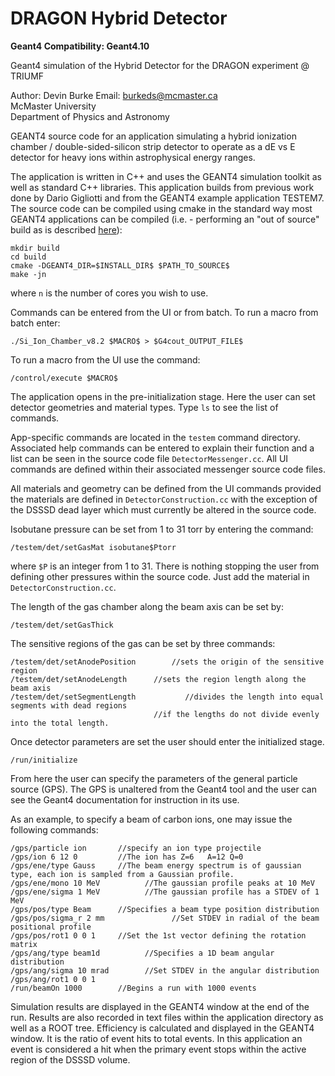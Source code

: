 # DRAGON Hybrid Detector
**Geant4 Compatibility: Geant4.10**

Geant4 simulation of the Hybrid Detector for the DRAGON experiment @ TRIUMF

Author: Devin Burke  Email: burkeds@mcmaster.ca<br />
McMaster University<br />
Department of Physics and Astronomy<br />

GEANT4 source code for an application simulating a hybrid ionization chamber / double-sided-silicon strip detector to operate as a dE vs E detector for heavy ions within astrophysical energy ranges.

The application is written in C++ and uses the GEANT4 simulation toolkit as well as standard C++ libraries. This application builds from previous work done by Dario Gigliotti and from the GEANT4 example application TESTEM7. The source code can be compiled using cmake in the standard way most GEANT4 applications can be compiled (i.e. - performing an "out of source" build as is described [here](http://geant4.web.cern.ch/geant4/UserDocumentation/UsersGuides/InstallationGuide/html/ch03s02.html)):

```
mkdir build
cd build
cmake -DGEANT4_DIR=$INSTALL_DIR$ $PATH_TO_SOURCE$
make -jn
```
where `n` is the number of cores you wish to use.

Commands can be entered from the UI or from batch. To run a macro from batch enter:
```
./Si_Ion_Chamber_v8.2 $MACRO$ > $G4cout_OUTPUT_FILE$
```
To run a macro from the UI use the command:
```
/control/execute $MACRO$
```
The application opens in the pre-initialization stage. Here the user can set detector geometries and material types. Type `ls` to see the list of commands.

App-specific commands are located in the `testem` command directory. Associated help commands can be entered to explain their function and a list can be seen in the source code file `DetectorMessenger.cc`. All UI commands are defined within their associated messenger source code files.

All materials and geometry can be defined from the UI commands provided the materials are defined in `DetectorConstruction.cc` with the exception of the DSSSD dead layer which must currently be altered in the source code.

Isobutane pressure can be set from 1 to 31 torr by entering the command:
```
/testem/det/setGasMat isobutane$Ptorr
```
where `$P` is an integer from 1 to 31.
There is nothing stopping the user from defining other pressures within the source code. Just add the
material in `DetectorConstruction.cc`.

The length of the gas chamber along the beam axis can be set by:
```
/testem/det/setGasThick
```
The sensitive regions of the gas can be set by three commands:
```
/testem/det/setAnodePosition		//sets the origin of the sensitive region
/testem/det/setAnodeLength		//sets the region length along the beam axis
/testem/det/setSegmentLength		   //divides the length into equal segments with dead regions
								//if the lengths do not divide evenly into the total length.
```
Once detector parameters are set the user should enter the initialized stage.
```
/run/initialize
```
From here the user can specify the parameters of the general particle source (GPS). The GPS is unaltered from the Geant4 tool and the user can see the Geant4 documentation for instruction in its use.

As an example, to specify a beam of carbon ions, one may issue the following commands:
```
/gps/particle ion		//specify an ion type projectile
/gps/ion 6 12 0			//The ion has Z=6	A=12 Q=0
/gps/ene/type Gauss		//The beam energy spectrum is of gaussian type, each ion is sampled from a Gaussian profile.
/gps/ene/mono 10 MeV		  //The gaussian profile peaks at 10 MeV
/gps/ene/sigma 1 MeV		  //The gaussian profile has a STDEV of 1 MeV
/gps/pos/type Beam		//Specifies a beam type position distribution
/gps/pos/sigma_r 2 mm				//Set STDEV in radial of the beam positional profile
/gps/pos/rot1 0 0 1		//Set the 1st vector defining the rotation matrix
/gps/ang/type beam1d		  //Specifies a 1D beam angular distribution
/gps/ang/sigma 10 mrad		  //Set STDEV in the angular distribution
/gps/ang/rot1 0 0 1
/run/beamOn 1000		//Begins a run with 1000 events
```
Simulation results are displayed in the GEANT4 window at the end of the run. Results are also recorded in text files within the application directory as well as a ROOT tree. Efficiency is calculated and displayed in the GEANT4 window. It is the ratio of event hits to total events. In this application an event is considered a hit when the primary event stops within the active region of the DSSSD volume.